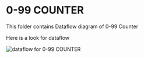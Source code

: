 # 0-99 COUNTER
This folder contains Dataflow diagram of 0-99 Counter

Here is a look for dataflow

![dataflow for 0-99 COUNTER](https://github.com/vichitr/DDS-Project/blob/master/Dataflow/Dataflow-152-246.png)
